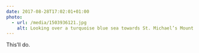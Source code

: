 ```yaml
---
date: 2017-08-28T17:02:01+01:00
photo:
  - url: /media/1503936121.jpg
    alt: Looking over a turquoise blue sea towards St. Michael’s Mount.
---
```

This’ll do.

